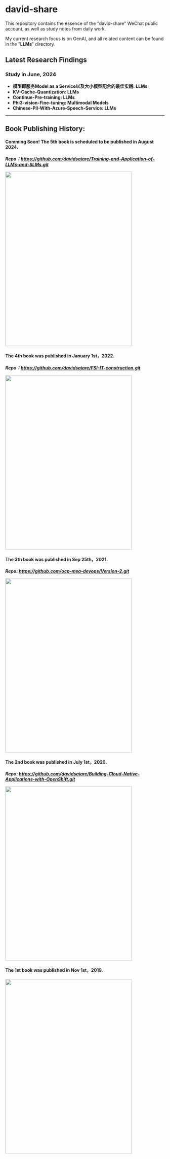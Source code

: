 # david-share
This repository contains the essence of the "david-share" WeChat public account, as well as study notes from daily work. 

My current research focus is on GenAI, and all related content can be found in the "**LLMs**" directory.

## Latest Research Findings 
### Study in June, 2024

* **模型即服务Model as a Service以及大小模型配合的最佳实践: LLMs**
* **KV-Cache-Quantization: LLMs**
* **Continue-Pre-training: LLMs**
* **Phi3-vision-Fine-tuning: Multimodal Models**
* **Chinese-PII-With-Azure-Speech-Service: LLMs**

****

## Book Publishing History: 
#### Comming Soon! The 5th book is scheduled to be published in August 2024. 
***Repo：https://github.com/davidsajare/Training-and-Application-of-LLMs-and-SLMs.git***

<img src="https://github.com/davidsajare/david-share/blob/master/IMAGES/5.png" width="400" height="550">

#### The 4th book was published in January 1st，2022. 
***Repo：https://github.com/davidsajare/FSI-IT-construction.git***

<img src="https://github.com/davidsajare/david-share/blob/master/IMAGES/4.png" width="400" height="550">

#### The 3th book was published in Sep 25th，2021. 
***Repo: https://github.com/ocp-msa-devops/Version-2.git***

<img src="https://github.com/davidsajare/david-share/blob/master/IMAGES/3.png" width="400" height="550">


#### The 2nd book was published in July 1st，2020. 

***Repo: https://github.com/davidsajare/Building-Cloud-Native-Applications-with-OpenShift.git***

<img src="https://github.com/davidsajare/david-share/blob/master/IMAGES/2.png" width="400" height="550">

#### The 1st book was published in Nov 1st，2019. 

<img src="https://github.com/davidsajare/david-share/blob/master/IMAGES/1.png" width="400" height="550">
